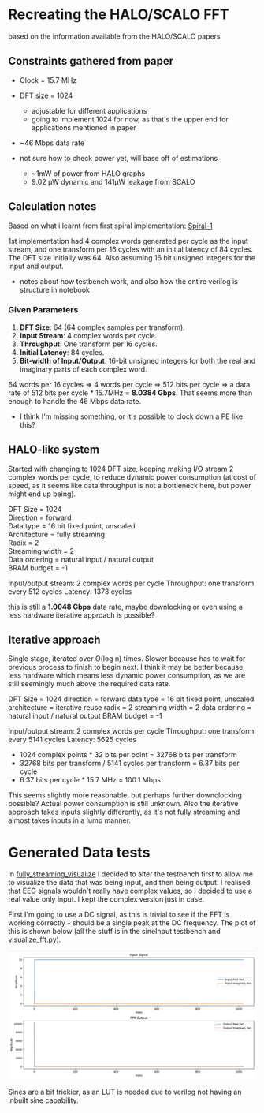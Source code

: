 # Recreating the HALO/SCALO FFT

based on the information available from the HALO/SCALO papers

## Constraints gathered from paper

- Clock = 15.7 MHz

- DFT size = 1024 
    - adjustable for different applications
    - going to implement 1024 for now, as that's the upper end for applications mentioned in paper

- ~46 Mbps data rate

- not sure how to check power yet, will base off of estimations
    - ~1mW of power from HALO graphs
    - 9.02 µW dynamic and 141µW leakage from SCALO 

## Calculation notes

Based on what i learnt from first spiral implementation: [Spiral-1](../FFT-Spiral-1/)

1st implementation had 4 complex words generated per cycle as the input stream, and one transform per 16 cycles with an initial latency of 84 cycles. The DFT size initially was 64. Also assuming 16 bit unsigned integers for the input and output.

- notes about how testbench work, and also how the entire verilog is structure in notebook

### Given Parameters

1. **DFT Size**: 64 (64 complex samples per transform).
2. **Input Stream**: 4 complex words per cycle.
3. **Throughput**: One transform per 16 cycles.
4. **Initial Latency**: 84 cycles.
5. **Bit-width of Input/Output**: 16-bit unsigned integers for both the real and imaginary parts of each complex word.

64 words per 16 cycles => 4 words per cycle => 512 bits per cycle => a data rate of 512 bits per cycle * 15.7MHz = **8.0384 Gbps**. That seems more than enough to handle the 46 Mbps data rate.

- I think I'm missing something, or it's possible to clock down a PE like this?

## HALO-like system

Started with changing to 1024 DFT size, keeping making I/O stream 2 complex words per cycle, to reduce dynamic power consumption (at cost of speed, as it seems like data throughput is not a bottleneck here, but power might end up being).

DFT Size = 1024 <br>
Direction = forward <br>
Data type = 16 bit fixed point, unscaled <br>
Architecture = fully streaming <br>
Radix = 2 <br>
Streaming width = 2 <br>
Data ordering = natural input / natural output <br>
BRAM budget = -1

Input/output stream: 2 complex words per cycle
Throughput: one transform every 512 cycles
Latency: 1373 cycles

this is still a **1.0048 Gbps** data rate, maybe downlocking or even using a less hardware iterative approach is possible?

## Iterative approach

Single stage, iterated over O(log n) times. Slower because has to wait for previous process to finish to begin next. I think it may be better because less hardware which means less dynamic power consumption, as we are still seemingly much above the required data rate.

DFT Size = 1024
direction = forward
data type = 16 bit fixed point, unscaled
architecture = iterative reuse
radix = 2
streaming width = 2
data ordering = natural input / natural output
BRAM budget = -1

Input/output stream: 2 complex words per cycle
Throughput: one transform every 5141 cycles
Latency: 5625 cycles

- 1024 complex points * 32 bits per point = 32768 bits per transform
- 32768 bits per transform / 5141 cycles per transform = 6.37 bits per cycle
- 6.37 bits per cycle * 15.7 MHz = 100.1 Mbps

This seems slightly more reasonable, but perhaps further downclocking possible? Actual power consumption is still unknown. Also the iterative approach takes inputs slightly differently, as it's not fully streaming and almost takes inputs in a lump manner.


# Generated Data tests

In [fully_streaming_visualize](./fully_streaming_visualize/) I decided to alter the testbench first to allow me to visualize the data that was being input, and then being output. I realised that EEG signals wouldn't really have complex values, so I decided to use a real value only input. I kept the complex version just in case.

First I'm going to use a DC signal, as this is trivial to see if the FFT is working correctly - should be a single peak at the DC frequency. The plot of this is shown below (all the stuff is in the sineInput testbench and visualize_fft.py).

![DC Signal FFT](./fully_streaming_visualize/plot_showing_working_DC.png)

Sines are a bit trickier, as an LUT is needed due to verilog not having an inbuilt sine capability.